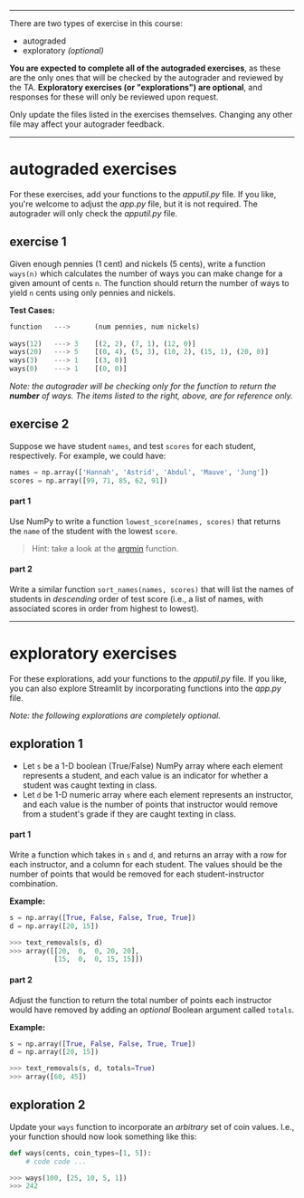 
--- 

There are two types of exercise in this course:

- autograded
- exploratory *(optional)*

**You are expected to complete all of the autograded exercises**, as these are the only ones that will be checked by the autograder and reviewed by the TA. **Exploratory exercises (or "explorations") are optional**, and responses for these will only be reviewed upon request.

Only update the files listed in the exercises themselves. Changing any other file may affect your autograder feedback.

---

# autograded exercises

For these exercises, add your functions to the *apputil\.py* file. If you like, you're welcome to adjust the *app\.py* file, but it is not required. The autograder will only check the *apputil\.py* file.

## exercise 1

Given enough pennies (1 cent) and nickels (5 cents), write a function `ways(n)` which calculates the number of ways you can make change for a given amount of cents `n`. The function should return the number of ways to yield `n` cents using only pennies and nickels.

**Test Cases:**

```python
function   --->      (num pennies, num nickels)
    
ways(12)   ---> 3    [(2, 2), (7, 1), (12, 0)]               
ways(20)   ---> 5    [(0, 4), (5, 3), (10, 2), (15, 1), (20, 0)]
ways(3)    ---> 1    [(3, 0)]
ways(0)    ---> 1    [(0, 0)]
```

*Note: the autograder will be checking only for the function to return the **number** of ways. The items listed to the right, above, are for reference only.*

## exercise 2

Suppose we have student `names`, and test `scores` for each student, respectively. For example, we could have:

```python
names = np.array(['Hannah', 'Astrid', 'Abdul', 'Mauve', 'Jung'])
scores = np.array([99, 71, 85, 62, 91])
```

#### part 1

Use NumPy to write a function `lowest_score(names, scores)` that returns the `name` of the student with the lowest `score`.

> Hint: take a look at the [argmin](https://numpy.org/doc/stable/reference/generated/numpy.argmin.html) function.

#### part 2

Write a similar function `sort_names(names, scores)` that will list the names of students in *descending* order of test score (i.e., a list of names, with associated scores in order from highest to lowest).

---

# exploratory exercises

For these explorations, add your functions to the *apputil\.py* file. If you like, you can also explore Streamlit by incorporating functions into the *app\.py* file.

*Note: the following explorations are completely optional.*

## exploration 1

- Let `s` be a 1-D boolean (True/False) NumPy array where each element represents a student, and each value is an indicator for whether a student was caught texting in class.
- Let `d` be 1-D numeric array where each element represents an instructor, and each value is the number of points that instructor would remove from a student's grade if they are caught texting in class.

#### part 1

Write a function which takes in `s` and `d`, and returns an array with a row for each instructor, and a column for each student. The values should be the number of points that would be removed for each student-instructor combination.

**Example:**

```python
s = np.array([True, False, False, True, True])
d = np.array([20, 15])

>>> text_removals(s, d)
>>> array([[20,  0,  0, 20, 20],
           [15,  0,  0, 15, 15]])
```

#### part 2

Adjust the function to return the total number of points each instructor would have removed by adding an *optional* Boolean argument called `totals`.

**Example:**

```python
s = np.array([True, False, False, True, True])
d = np.array([20, 15])

>>> text_removals(s, d, totals=True)
>>> array([60, 45])
```

## exploration 2

Update your `ways` function to incorporate an *arbitrary* set of coin values. I.e., your function should now look something like this:

```python
def ways(cents, coin_types=[1, 5]):
    # code code ...

>>> ways(100, [25, 10, 5, 1])
>>> 242
```